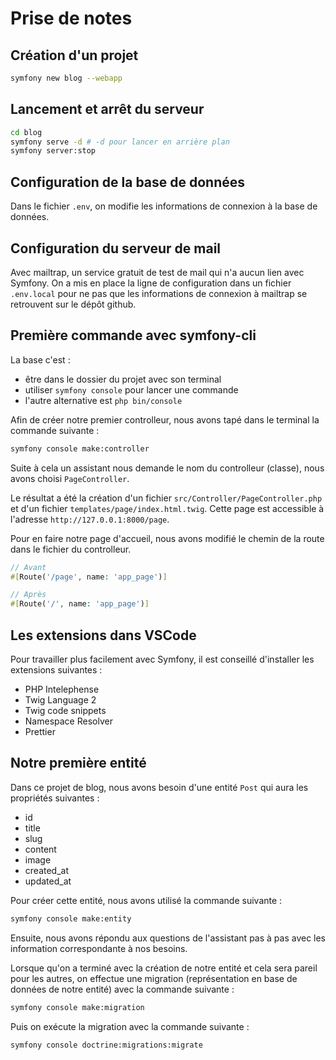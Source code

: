 # Prise de notes

## Création d'un projet

```bash
symfony new blog --webapp
```

## Lancement et arrêt du serveur

```bash
cd blog
symfony serve -d # -d pour lancer en arrière plan
symfony server:stop
```

## Configuration de la base de données

Dans le fichier `.env`, on modifie les informations de connexion à la base de données.

## Configuration du serveur de mail

Avec mailtrap, un service gratuit de test de mail qui n'a aucun lien avec Symfony. On a mis en place la ligne de configuration dans un fichier `.env.local` pour ne pas que les informations de connexion à mailtrap se retrouvent sur le dépôt github.

## Première commande avec symfony-cli

La base c'est :

- être dans le dossier du projet avec son terminal
- utiliser `symfony console` pour lancer une commande
- l'autre alternative est `php bin/console`

Afin de créer notre premier controlleur, nous avons tapé dans le terminal la commande suivante :

```bash
symfony console make:controller
```
Suite à cela un assistant nous demande le nom du controlleur (classe), nous avons choisi `PageController`.

Le résultat a été la création d'un fichier `src/Controller/PageController.php` et d'un fichier `templates/page/index.html.twig`. Cette page est accessible à l'adresse `http://127.0.0.1:8000/page`.

Pour en faire notre page d'accueil, nous avons modifié le chemin de la route dans le fichier du controlleur.

```php
// Avant
#[Route('/page', name: 'app_page')]

// Après
#[Route('/', name: 'app_page')]
```

## Les extensions dans VSCode

Pour travailler plus facilement avec Symfony, il est conseillé d'installer les extensions suivantes :

- PHP Intelephense
- Twig Language 2
- Twig code snippets
- Namespace Resolver
- Prettier

## Notre première entité

Dans ce projet de blog, nous avons besoin d'une entité `Post` qui aura les propriétés suivantes :

- id
- title
- slug
- content
- image
- created_at
- updated_at

Pour créer cette entité, nous avons utilisé la commande suivante :

```bash
symfony console make:entity
```

Ensuite, nous avons répondu aux questions de l'assistant pas à pas avec les information correspondante à nos besoins.

Lorsque qu'on a terminé avec la création de notre entité et cela sera pareil pour les autres, on effectue une migration (représentation en base de données de notre entité) avec la commande suivante :

```bash
symfony console make:migration
```

Puis on exécute la migration avec la commande suivante :

```bash
symfony console doctrine:migrations:migrate
```